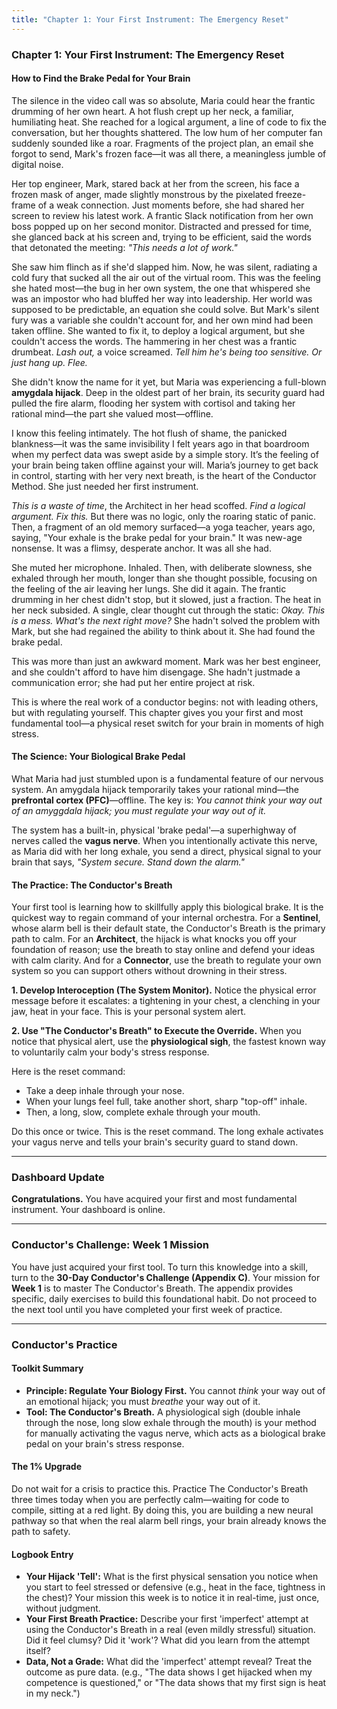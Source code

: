 ```yaml
---
title: "Chapter 1: Your First Instrument: The Emergency Reset"
---
```

### **Chapter 1: Your First Instrument: The Emergency Reset**
#### How to Find the Brake Pedal for Your Brain

The silence in the video call was so absolute, Maria could hear the frantic drumming of her own heart. A hot flush crept up her neck, a familiar, humiliating heat. She reached for a logical argument, a line of code to fix the conversation, but her thoughts shattered. The low hum of her computer fan suddenly sounded like a roar. Fragments of the project plan, an email she forgot to send, Mark's frozen face—it was all there, a meaningless jumble of digital noise.

Her top engineer, Mark, stared back at her from the screen, his face a frozen mask of anger, made slightly monstrous by the pixelated freeze-frame of a weak connection. Just moments before, she had shared her screen to review his latest work. A frantic Slack notification from her own boss popped up on her second monitor. Distracted and pressed for time, she glanced back at his screen and, trying to be efficient, said the words that detonated the meeting: *"This needs a lot of work."*

She saw him flinch as if she'd slapped him. Now, he was silent, radiating a cold fury that sucked all the air out of the virtual room. This was the feeling she hated most—the bug in her own system, the one that whispered she was an impostor who had bluffed her way into leadership. Her world was supposed to be predictable, an equation she could solve. But Mark's silent fury was a variable she couldn't account for, and her own mind had been taken offline. She wanted to fix it, to deploy a logical argument, but she couldn't access the words. The hammering in her chest was a frantic drumbeat. *Lash out,* a voice screamed. *Tell him he's being too sensitive. Or just hang up. Flee.*

She didn't know the name for it yet, but Maria was experiencing a full-blown **amygdala hijack**. Deep in the oldest part of her brain, its security guard had pulled the fire alarm, flooding her system with cortisol and taking her rational mind—the part she valued most—offline.

I know this feeling intimately. The hot flush of shame, the panicked blankness—it was the same invisibility I felt years ago in that boardroom when my perfect data was swept aside by a simple story. It’s the feeling of your brain being taken offline against your will. Maria’s journey to get back in control, starting with her very next breath, is the heart of the Conductor Method. She just needed her first instrument.

*This is a waste of time*, the Architect in her head scoffed. *Find a logical argument. Fix this.* But there was no logic, only the roaring static of panic. Then, a fragment of an old memory surfaced—a yoga teacher, years ago, saying, "Your exhale is the brake pedal for your brain." It was new-age nonsense. It was a flimsy, desperate anchor. It was all she had.

She muted her microphone. Inhaled. Then, with deliberate slowness, she exhaled through her mouth, longer than she thought possible, focusing on the feeling of the air leaving her lungs. She did it again. The frantic drumming in her chest didn't stop, but it slowed, just a fraction. The heat in her neck subsided. A single, clear thought cut through the static: *Okay. This is a mess. What's the next right move?* She hadn't solved the problem with Mark, but she had regained the ability to think about it. She had found the brake pedal.

This was more than just an awkward moment. Mark was her best engineer, and she couldn't afford to have him disengage. She hadn't justmade a communication error; she had put her entire project at risk.

This is where the real work of a conductor begins: not with leading others, but with regulating yourself. This chapter gives you your first and most fundamental tool—a physical reset switch for your brain in moments of high stress.

#### **The Science: Your Biological Brake Pedal**

What Maria had just stumbled upon is a fundamental feature of our nervous system. An amygdala hijack temporarily takes your rational mind—the **prefrontal cortex (PFC)**—offline. The key is: *You cannot think your way out of an amyggdala hijack; you must regulate your way out of it.*

The system has a built-in, physical 'brake pedal'—a superhighway of nerves called the **vagus nerve**. When you intentionally activate this nerve, as Maria did with her long exhale, you send a direct, physical signal to your brain that says, *"System secure. Stand down the alarm."*

#### **The Practice: The Conductor's Breath**

Your first tool is learning how to skillfully apply this biological brake. It is the quickest way to regain command of your internal orchestra. For a **Sentinel**, whose alarm bell is their default state, the Conductor's Breath is the primary path to calm. For an **Architect**, the hijack is what knocks you off your foundation of reason; use the breath to stay online and defend your ideas with calm clarity. And for a **Connector**, use the breath to regulate your own system so you can support others without drowning in their stress.

**1. Develop Interoception (The System Monitor).**
Notice the physical error message before it escalates: a tightening in your chest, a clenching in your jaw, heat in your face. This is your personal system alert.

**2. Use "The Conductor's Breath" to Execute the Override.**
When you notice that physical alert, use the **physiological sigh**, the fastest known way to voluntarily calm your body's stress response.

Here is the reset command:
*   Take a deep inhale through your nose.
*   When your lungs feel full, take another short, sharp "top-off" inhale.
*   Then, a long, slow, complete exhale through your mouth.

Do this once or twice. This is the reset command. The long exhale activates your vagus nerve and tells your brain's security guard to stand down.

---
### **Dashboard Update**

**Congratulations.** You have acquired your first and most fundamental instrument. Your dashboard is online.

---
### **Conductor's Challenge: Week 1 Mission**

You have just acquired your first tool. To turn this knowledge into a skill, turn to the **30-Day Conductor's Challenge (Appendix C)**. Your mission for **Week 1** is to master The Conductor's Breath. The appendix provides specific, daily exercises to build this foundational habit. Do not proceed to the next tool until you have completed your first week of practice.

---
### **Conductor's Practice**

#### **Toolkit Summary**
*   **Principle: Regulate Your Biology First.** You cannot *think* your way out of an emotional hijack; you must *breathe* your way out of it.
*   **Tool: The Conductor's Breath.** A physiological sigh (double inhale through the nose, long slow exhale through the mouth) is your method for manually activating the vagus nerve, which acts as a biological brake pedal on your brain's stress response.

#### **The 1% Upgrade**
Do not wait for a crisis to practice this. Practice The Conductor's Breath three times today when you are perfectly calm—waiting for code to compile, sitting at a red light. By doing this, you are building a new neural pathway so that when the real alarm bell rings, your brain already knows the path to safety.

#### **Logbook Entry**
*   **Your Hijack 'Tell':** What is the first physical sensation you notice when you start to feel stressed or defensive (e.g., heat in the face, tightness in the chest)? Your mission this week is to notice it in real-time, just once, without judgment.
*   **Your First Breath Practice:** Describe your first 'imperfect' attempt at using the Conductor's Breath in a real (even mildly stressful) situation. Did it feel clumsy? Did it 'work'? What did you learn from the attempt itself?
*   **Data, Not a Grade:** What did the 'imperfect' attempt reveal? Treat the outcome as pure data. (e.g., "The data shows I get hijacked when my competence is questioned," or "The data shows that my first sign is heat in my neck.")
      